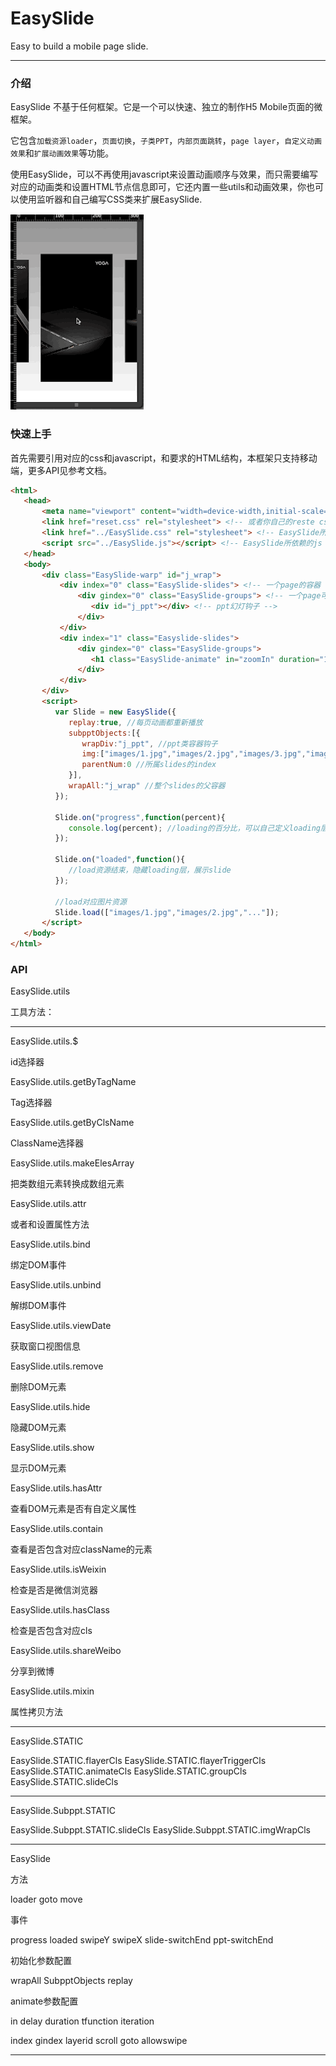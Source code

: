 # EasySlide

Easy to build a mobile page slide.

----

### 介绍

EasySlide 不基于任何框架。它是一个可以快速、独立的制作H5 Mobile页面的微框架。

它包含`加载资源loader`，`页面切换`，`子类PPT`，`内部页面跳转`，`page layer`，`自定义动画效果`和`扩展动画效果`等功能。

使用EasySlide，可以不再使用javascript来设置动画顺序与效果，而只需要编写对应的动画类和设置HTML节点信息即可，它还内置一些utils和动画效果，你也可以使用监听器和自己编写CSS类来扩展EasySlide.

![EasySlide](demo/images/demo.gif)

### 快速上手

首先需要引用对应的css和javascript，和要求的HTML结构，本框架只支持移动端，更多API见参考文档。

```html
<html>
   <head>
       <meta name="viewport" content="width=device-width,initial-scale=1.0,maximum-scale=1.0,minimum-scale=1.0,user-scalable=no" />
       <link href="reset.css" rel="stylesheet"> <!-- 或者你自己的reste css -->
       <link href="../EasySlide.css" rel="stylesheet"> <!-- EasySlide所依赖的css -->
       <script src="../EasySlide.js"></script> <!-- EasySlide所依赖的js -->
   </head>
   <body>
       <div class="EasySlide-warp" id="j_wrap">
           <div index="0" class="EasySlide-slides"> <!-- 一个page的容器 -->
               <div gindex="0" class="EasySlide-groups"> <!-- 一个page可以分成多个group来展示 -->
                  <div id="j_ppt"></div> <!-- ppt幻灯钩子 -->
               </div>
           </div>
           <div index="1" class="Easyslide-slides">
               <div gindex="0" class="EasySlide-groups">
                  <h1 class="EasySlide-animate" in="zoomIn" duration="1s" delay=".5s"></h1> <!-- 每个groups里的元素都可以通过EasySlide-animte来标记，在dom节点上直接做动画操作 -->
               </div>
           </div>
       </div>
       <script>
          var Slide = new EasySlide({
             replay:true, //每页动画都重新播放
             subpptObjects:[{
                wrapDiv:"j_ppt", //ppt类容器钩子
                img:["images/1.jpg","images/2.jpg","images/3.jpg","images/4.jpg"], //ppt展示的图片，最少4张
                parentNum:0 //所属slides的index
             }],
             wrapAll:"j_wrap" //整个slides的父容器
          });
          
          Slide.on("progress",function(percent){
             console.log(percent); //loading的百分比，可以自己定义loading层和动画
          });
          
          Slide.on("loaded",function(){
             //load资源结束，隐藏loading层，展示slide
          });
          
          //load对应图片资源
          Slide.load(["images/1.jpg","images/2.jpg","..."]);
       </script>
   </body>
</html>
```

### API

EasySlide.utils 

工具方法：

-----

EasySlide.utils.$

id选择器

EasySlide.utils.getByTagName

Tag选择器


EasySlide.utils.getByClsName

ClassName选择器


EasySlide.utils.makeElesArray

把类数组元素转换成数组元素


EasySlide.utils.attr

或者和设置属性方法

EasySlide.utils.bind

绑定DOM事件

EasySlide.utils.unbind

解绑DOM事件

EasySlide.utils.viewDate

获取窗口视图信息

EasySlide.utils.remove

删除DOM元素

EasySlide.utils.hide

隐藏DOM元素

EasySlide.utils.show

显示DOM元素

EasySlide.utils.hasAttr

查看DOM元素是否有自定义属性

EasySlide.utils.contain

查看是否包含对应className的元素

EasySlide.utils.isWeixin

检查是否是微信浏览器

EasySlide.utils.hasClass

检查是否包含对应cls

EasySlide.utils.shareWeibo

分享到微博

EasySlide.utils.mixin

属性拷贝方法

-----

EasySlide.STATIC

EasySlide.STATIC.flayerCls
EasySlide.STATIC.flayerTriggerCls
EasySlide.STATIC.animateCls
EasySlide.STATIC.groupCls
EasySlide.STATIC.slideCls

-----

EasySlide.Subppt.STATIC

EasySlide.Subppt.STATIC.slideCls
EasySlide.Subppt.STATIC.imgWrapCls

-----

EasySlide

方法

loader
goto
move

事件

progress
loaded
swipeY
swipeX
slide-switchEnd
ppt-switchEnd

初始化参数配置

wrapAll
SubpptObjects
replay

animate参数配置

in
delay
duration
tfunction
iteration

index
gindex
layerid
scroll
goto
allowswipe

-----

